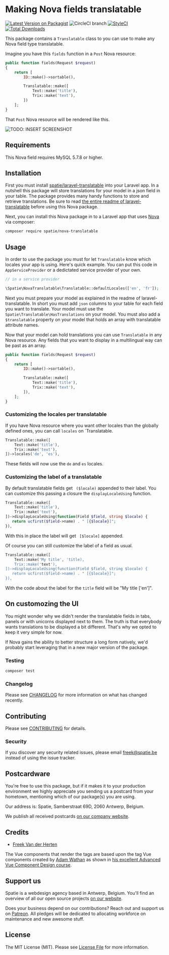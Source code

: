 # Making Nova fields translatable

[![Latest Version on Packagist](https://img.shields.io/packagist/v/spatie/nova-translatable.svg?style=flat-square)](https://packagist.org/packages/spatie/nova-translatable)
![CircleCI branch](https://img.shields.io/circleci/project/github/spatie/nova-translatable/master.svg?style=flat-square)
[![StyleCI](https://github.styleci.io/repos/145974148/shield?branch=master)](https://github.styleci.io/repos/145974148)
[![Total Downloads](https://img.shields.io/packagist/dt/spatie/nova-translatable.svg?style=flat-square)](https://packagist.org/packages/spatie/nova-translatable)

This package contains a `Translatable` class to you can use to make any Nova field type translatable.

Imagine you have this `fields` function in a `Post` Nova resource:

```php
public function fields(Request $request)
{
    return [
        ID::make()->sortable(),

        Translatable::make([
            Text::make('title'),
            Trix::make('text'),
        ])
    ];
}
```

That `Post` Nova resource will be rendered like this.

![TODO: INSERT SCREENSHOT]( https://spatie.github.io/nova-translatable/screenshot.png)

## Requirements

This Nova field requires MySQL 5.7.8 or higher.

## Installation

First you must install [spatie/laravel-translatable](https://github.com/spatie/laravel-translatable) into your Laravel app. In a nutshell this package will store translations for your model in a json field in your table. The package provides many handy functions to store and retrieve translations. Be sure to read [the entire readme of laravel-translatable](https://github.com/spatie/laravel-translatable/blob/master/README.md) before using this Nova package.

Next, you can install this Nova package in to a Laravel app that uses [Nova](https://nova.laravel.com) via composer:

```bash
composer require spatie/nova-translatable
```

## Usage

In order to use the package you must for let `Translatable` know which locales your app is using. Here's quick example. You can put this code in `AppServiceProvider` or a dedictated service provider of your own.

```php
// in a service provider

\Spatie\NovaTranslatable\Translatable::defaultLocales(['en', 'fr']);
```

Next you must prepare your model as explained in the readme of laravel-translatable. In short you must add `json` columns to your table for each field you want to translate. Your model must use the `Spatie\Translatable\HasTranslations` on your model. You must also add a `$translatable` property on your model that holds an array with translatable attribute names.

Now that your model can hold translations you can use `Translatable` in any Nova resource. Any fields that you want to display in a multilingual way can be past as an array. 

```php
public function fields(Request $request)
{
    return [
        ID::make()->sortable(),

        Translatable::make([
            Text::make('title'),
            Trix::make('text'),
        ]),
    ];
}
```

### Customizing the locales per translatable

If you have Nova resource where you want other locales than the globally defined ones, you can call `locales` on `Translatable.

```php
Translatable::make([
    Text::make('title'),
    Trix::make('text'),
])->locales('de', 'es'),
```

These fields will now use the `de` and `es` locales.

### Customizing the label of a translatable

By default translatable fields get ` ($locale)` appended to their label. You can customize this passing a closure the `displayLocaleUsing` function. 

```php
Translatable::make([
    Text::make('title'),
    Trix::make('text'),
])->displayLocaleUsing(function(Field $field, string $locale) {
   return ucfirst($field->name) . " [{$locale}]";
}),
```

With this in place the label will get ` [$locale]` appended.

Of course you can still customize the label of a field as usual.

```php
Translatable::make([
    Text::make('My title', 'title),
    Trix::make('text'),
])->displayLocaleUsing(function(Field $field, string $locale) {
   return ucfirst($field->name) . " [{$locale}]";
}),
```

With the code about the label for the `title` field will be "My title ['en']".

## On customozing the UI

You might wonder why we didn't render the translatable fields in tabs, panels or with unicorns displayed next to them. The truth is that everybody wants translations to be displayed a bit different. That's why we opted to keep it very simple for now.

If Nova gains the ability to better structure a long form natively, we'd probably start leveraging that in a new major version of the package.

### Testing

``` bash
composer test
```

### Changelog

Please see [CHANGELOG](CHANGELOG.md) for more information on what has changed recently.

## Contributing

Please see [CONTRIBUTING](CONTRIBUTING.md) for details.

### Security

If you discover any security related issues, please email freek@spatie.be instead of using the issue tracker.

## Postcardware

You're free to use this package, but if it makes it to your production environment we highly appreciate you sending us a postcard from your hometown, mentioning which of our package(s) you are using.

Our address is: Spatie, Samberstraat 69D, 2060 Antwerp, Belgium.

We publish all received postcards [on our company website](https://spatie.be/en/opensource/postcards).

## Credits

- [Freek Van der Herten](https://github.com/freekmurze)

The Vue components that render the tags are based upon the tag Vue components created by [Adam Wathan](https://twitter.com/adamwathan) as shown in [his excellent Advanced Vue Component Design course](https://adamwathan.me/advanced-vue-component-design/).

## Support us

Spatie is a webdesign agency based in Antwerp, Belgium. You'll find an overview of all our open source projects [on our website](https://spatie.be/opensource).

Does your business depend on our contributions? Reach out and support us on [Patreon](https://www.patreon.com/spatie). 
All pledges will be dedicated to allocating workforce on maintenance and new awesome stuff.

## License

The MIT License (MIT). Please see [License File](LICENSE.md) for more information.

